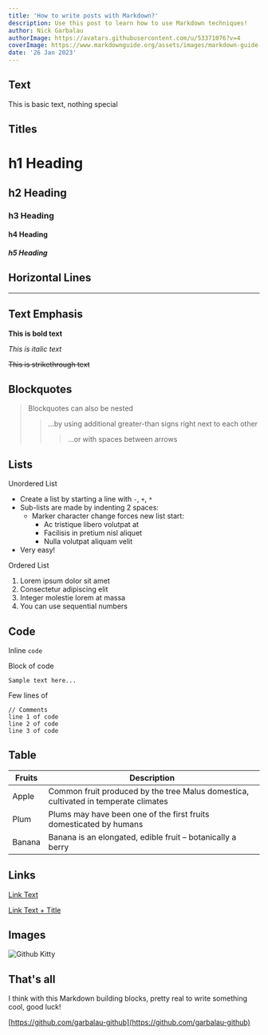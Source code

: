 ```yaml
---
title: 'How to write posts with Markdown?'
description: Use this post to learn how to use Markdown techniques!
author: Nick Garbalau
authorImage: https://avatars.githubusercontent.com/u/53371076?v=4
coverImage: https://www.markdownguide.org/assets/images/markdown-guide-og.jpg
date: '26 Jan 2023'
---
```


## Text

This is basic text, nothing special

## Titles

# h1 Heading

## h2 Heading

### h3 Heading

#### h4 Heading

##### h5 Heading

## Horizontal Lines

---

## Text Emphasis

**This is bold text**

_This is italic text_

~~This is strikethrough text~~

## Blockquotes

> Blockquotes can also be nested
>
> > ...by using additional greater-than signs right next to each other
> >
> > > ...or with spaces between arrows

## Lists

Unordered List

- Create a list by starting a line with `-`, `+`, `*`
- Sub-lists are made by indenting 2 spaces:
  - Marker character change forces new list start:
    - Ac tristique libero volutpat at
    - Facilisis in pretium nisl aliquet
    - Nulla volutpat aliquam velit
- Very easy!

Ordered List

1. Lorem ipsum dolor sit amet
2. Consectetur adipiscing elit
3. Integer molestie lorem at massa
4. You can use sequential numbers

## Code

Inline `code`

Block of code

```
Sample text here...
```

Few lines of

    // Comments
    line 1 of code
    line 2 of code
    line 3 of code

## Table

| Fruits | Description                                                                         |
| ------ | ----------------------------------------------------------------------------------- |
| Apple  | Common fruit produced by the tree Malus domestica, cultivated in temperate climates |
| Plum   | Plums may have been one of the first fruits domesticated by humans                  |
| Banana | Banana is an elongated, edible fruit – botanically a berry                          |

## Links

[Link Text](https://www.youtube.com/)

[Link Text + Title](https://www.youtube.com/ 'Title Text!')

## Images

![Github Kitty](https://octodex.github.com/images/dojocat.jpg)

## That's all

I think with this Markdown building blocks, pretty real to write something cool, good luck!

[https://github.com/garbalau-github](https://github.com/garbalau-github)
